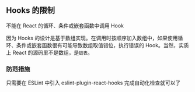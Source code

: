 <!--
 * @Author: hcs
 * @Date: 2023-04-17 15:37:55
 * @LastEditTime: 2023-04-22 11:02:50
 * @LastEditors: Do not edit
 * @Description: Modify here please
 * @FilePath: \git_program\FEStudy\React\hooks的限制.md
-->
## Hooks 的限制
不能在 React 的循环、条件或嵌套函数中调用 Hook

因为 Hooks 的设计是基于数组实现。在调用时按顺序加入数组中，如果使用循环、条件或嵌套函数很有可能导致数组取值错位，执行错误的 Hook。当然，实质上 React 的源码里不是数组，是`链表`。


### 防范措施
只需要在 ESLint 中引入 eslint-plugin-react-hooks 完成自动化检查就可以了


